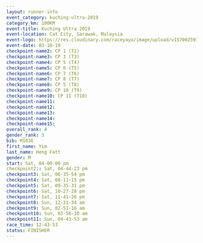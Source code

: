 ```yaml
---
layout: runner-info 
event_category: kuching-ultra-2019 
category_km: 100KM 
event-title: Kuching Ultra 2019
event-location: Cat City, Sarawak, Malaysia 
event-logo: https://res.cloudinary.com/raceyaya/image/upload/v1570025915/logo/kuching_ultra_jsvtue.jpg 
event-date: 03-10-19 
checkpoint-name2: CP 1 (T2) 
checkpoint-name3: CP 3 (T3) 
checkpoint-name4: CP 5 (T4) 
checkpoint-name5: CP 6 (T5) 
checkpoint-name6: CP 7 (T6) 
checkpoint-name7: CP 8 (T7) 
checkpoint-name8: CP 5 (T8) 
checkpoint-name9: CP 10 (T9) 
checkpoint-name10: CP 11 (T10) 
checkpoint-name11:  
checkpoint-name12: 
checkpoint-name13: 
checkpoint-name14: 
checkpoint-name15: 
overall_rank: 4
gender_rank: 3
bib: M1036
first_name: Yim
last_name: Heng Fatt
gender: M
start: Sat, 04-00-00 pm
checkpoint2:: Sat, 04-44-23 pm
checkpoint3: Sat, 06-35-54 pm
checkpoint4: Sat, 08-11-15 pm
checkpoint5: Sat, 09-35-31 pm
checkpoint6: Sat, 10-27-28 pm
checkpoint7: Sat, 11-41-26 pm
checkpoint8: Sun, 12-31-34 am
checkpoint9: Sun, 02-51-16 am
checkpoint10: Sun, 03-56-10 am
checkpoint11: Sun, 04-43-53 am
race_time: 12-43-53
status: FINISHER
---
```

